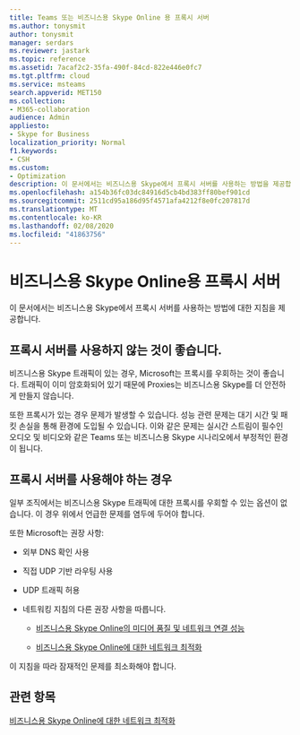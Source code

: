 ```yaml
---
title: Teams 또는 비즈니스용 Skype Online 용 프록시 서버
ms.author: tonysmit
author: tonysmit
manager: serdars
ms.reviewer: jastark
ms.topic: reference
ms.assetid: 7acaf2c2-35fa-490f-84cd-822e446e0fc7
ms.tgt.pltfrm: cloud
ms.service: msteams
search.appverid: MET150
ms.collection:
- M365-collaboration
audience: Admin
appliesto:
- Skype for Business
localization_priority: Normal
f1.keywords:
- CSH
ms.custom:
- Optimization
description: 이 문서에서는 비즈니스용 Skype에서 프록시 서버를 사용하는 방법을 제공합니다.
ms.openlocfilehash: a154b36fc03dc84916d5cb4bd383ff80bef901cd
ms.sourcegitcommit: 2511cd95a186d95f4571afa4212f8e0fc207817d
ms.translationtype: MT
ms.contentlocale: ko-KR
ms.lasthandoff: 02/08/2020
ms.locfileid: "41863756"
---
```

# <a name="proxy-servers-for-skype-for-business-online"></a>비즈니스용 Skype Online용 프록시 서버

이 문서에서는 비즈니스용 Skype에서 프록시 서버를 사용하는 방법에 대한 지침을 제공합니다.
  
## <a name="not-using-a-proxy-server-is-recommended"></a>프록시 서버를 사용하지 않는 것이 좋습니다.

비즈니스용 Skype 트래픽이 있는 경우, Microsoft는 프록시를 우회하는 것이 좋습니다. 트래픽이 이미 암호화되어 있기 때문에 Proxies는 비즈니스용 Skype를 더 안전하게 만들지 않습니다.
  
또한 프록시가 있는 경우 문제가 발생할 수 있습니다. 성능 관련 문제는 대기 시간 및 패킷 손실을 통해 환경에 도입될 수 있습니다. 이와 같은 문제는 실시간 스트림이 필수인 오디오 및 비디오와 같은 Teams 또는 비즈니스용 Skype 시나리오에서 부정적인 환경이 됩니다.
  
## <a name="if-you-need-to-use-a-proxy-server"></a>프록시 서버를 사용해야 하는 경우

일부 조직에서는 비즈니스용 Skype 트래픽에 대한 프록시를 우회할 수 있는 옵션이 없습니다. 이 경우 위에서 언급한 문제를 염두에 두어야 합니다.
  
또한 Microsoft는 권장 사항:
  
- 외부 DNS 확인 사용
    
- 직접 UDP 기반 라우팅 사용
    
- UDP 트래픽 허용
    
- 네트워킹 지침의 다른 권장 사항을 따릅니다.
    
  - [비즈니스용 Skype Online의 미디어 품질 및 네트워크 연결 성능](media-quality-and-network-connectivity-performance.md)
    
  - [비즈니스용 Skype Online에 대한 네트워크 최적화](optimizing-your-network.md)
    
이 지침을 따라 잠재적인 문제를 최소화해야 합니다.
  
## <a name="related-topics"></a>관련 항목

[비즈니스용 Skype Online에 대한 네트워크 최적화](optimizing-your-network.md)
 